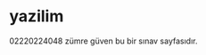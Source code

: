 # yazilim
<html>
  
<head>
  
</head>

<body>
  02220224048
  zümre güven
  bu bir sınav sayfasıdır.
</body>

</html>


